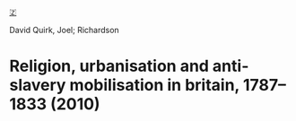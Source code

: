 [🇿](zotero://select/library/items/7UY4KY9T)

David Quirk, Joel; Richardson
# Religion, urbanisation and anti-slavery mobilisation in britain, 1787–1833 (2010)

